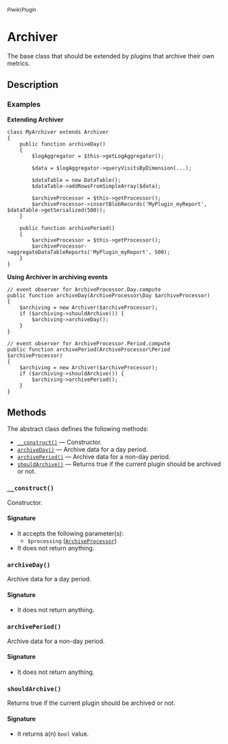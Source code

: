 <small>Piwik\Plugin</small>

Archiver
========

The base class that should be extended by plugins that archive their own metrics.

Description
-----------

### Examples

**Extending Archiver**

    class MyArchiver extends Archiver
    {
        public function archiveDay()
        {
            $logAggregator = $this->getLogAggregator();
            
            $data = $logAggregator->queryVisitsByDimension(...);
            
            $dataTable = new DataTable();
            $dataTable->addRowsFromSimpleArray($data);

            $archiveProcessor = $this->getProcessor();
            $archiveProcessor->insertBlobRecords('MyPlugin_myReport', $dataTable->getSerialized(500));
        }
        
        public function archivePeriod()
        {
            $archiveProcessor = $this->getProcessor();
            $archiveProcessor->aggregateDataTableReports('MyPlugin_myReport', 500);
        }
    }

**Using Archiver in archiving events**

    // event observer for ArchiveProcessor.Day.compute
    public function archiveDay(ArchiveProcessor\Day $archiveProcessor)
    {
        $archiving = new Archiver($archiveProcessor);
        if ($archiving->shouldArchive()) {
            $archiving->archiveDay();
        }
    }

    // event observer for ArchiveProcessor.Period.compute
    public function archivePeriod(ArchiveProcessor\Period $archiveProcessor)
    {
        $archiving = new Archiver($archiveProcessor);
        if ($archiving->shouldArchive()) {
            $archiving->archivePeriod();
        }
    }


Methods
-------

The abstract class defines the following methods:

- [`__construct()`](#__construct) &mdash; Constructor.
- [`archiveDay()`](#archiveDay) &mdash; Archive data for a day period.
- [`archivePeriod()`](#archivePeriod) &mdash; Archive data for a non-day period.
- [`shouldArchive()`](#shouldArchive) &mdash; Returns true if the current plugin should be archived or not.

<a name="__construct" id="__construct"></a>
### `__construct()`

Constructor.

#### Signature

- It accepts the following parameter(s):
    - `$processing` ([`ArchiveProcessor`](../../Piwik/ArchiveProcessor.md))
- It does not return anything.

<a name="archiveday" id="archiveday"></a>
### `archiveDay()`

Archive data for a day period.

#### Signature

- It does not return anything.

<a name="archiveperiod" id="archiveperiod"></a>
### `archivePeriod()`

Archive data for a non-day period.

#### Signature

- It does not return anything.

<a name="shouldarchive" id="shouldarchive"></a>
### `shouldArchive()`

Returns true if the current plugin should be archived or not.

#### Signature

- It returns a(n) `bool` value.

